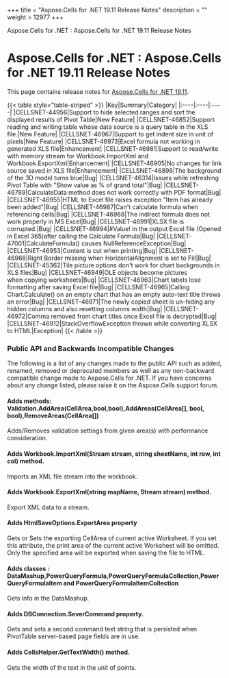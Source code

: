 +++
title = "Aspose.Cells for .NET 19.11 Release Notes" 
description = "" 
weight = 12977 
+++

Aspose.Cells for .NET : Aspose.Cells for .NET 19.11 Release Notes  

# Aspose.Cells for .NET : Aspose.Cells for .NET 19.11 Release Notes


This page contains release notes for [Aspose.Cells for .NET 19.11](https://www.nuget.org/packages/Aspose.Cells/19.11.0).

{{< table style="table-striped" >}}
|Key|Summary|Category|
|:----|:----|:----|
|CELLSNET-44956|Support to hide selected ranges and sort the displayed results of Pivot Table|New Feature|
|CELLSNET-46852|Support reading and writing table whose data source is a query table in the XLS file.|New Feature|
|CELLSNET-46967|Support to get indent size in unit of pixels|New Feature|
|CELLSNET-46973|Excel formula not working in generated XLS file|Enhancement|
|CELLSNET-46981|Support to read/write with memory stream for Workbook.ImportXml and Workbook.ExportXml|Enhancement|
|CELLSNET-46905|No changes for link source saved in XLS file|Enhancement|
|CELLSNET-46898|The background of the 3D model turns blue|Bug|
|CELLSNET-46314|Issues while refreshing Pivot Table with "Show value as % of grand total"|Bug|
|CELLSNET-46789|CalculateData method does not work correctly with PDF format|Bug|
|CELLSNET-46955|HTML to Excel file raises exception "Item has already been added"|Bug|
|CELLSNET-46987|Can't calculate formula when referencing cells|Bug|
|CELLSNET-46968|The indirect formula does not work properly in MS Excel|Bug|
|CELLSNET-46991|XLSX file is corrupted.|Bug|
|CELLSNET-46994|#Value! in the output Excel file (Opened in Excel 365)after calling the Calculate Formula|Bug|
|CELLSNET-47001|CalculateFormula() causes NullReferenceException|Bug|
|CELLSNET-46953|Content is cut when printing|Bug|
|CELLSNET-46966|Right Border missing when HorizontalAlignment is set to Fill|Bug|
|CELLSNET-45362|Tile picture options don't work for chart backgrounds in XLS files|Bug|
|CELLSNET-46949|OLE objects become pictures when copying worksheets|Bug|
|CELLSNET-46963|Chart labels lose formatting after saving Excel file|Bug|
|CELLSNET-46965|Calling Chart.Calculate() on an empty chart that has an empty auto-text title throws an error|Bug|
|CELLSNET-46971|The newly copied sheet is un-hiding any hidden columns and also resetting columns width|Bug|
|CELLSNET-46972|Comma removed from chart titles once Excel file is decrypted|Bug|
|CELLSNET-46912|StackOverflowException thrown while converting XLSX to HTML|Exception|
{{< /table >}}

### Public API and Backwards Incompatible Changes

The following is a list of any changes made to the public API such as added, renamed, removed or deprecated members as well as any non-backward compatible change made to Aspose.Cells for .NET. If you have concerns about any change listed, please raise it on the Aspose.Cells support forum.

#### Adds methods: Validation.AddArea(CellArea,bool,bool),AddAreas(CellArea\[\], bool, bool),RemoveAreas(CellArea\[\])

Adds/Removes validation settings from given area(s) with performance consideration.

#### Adds Workbook.ImportXml(Stream stream, string sheetName, int row, int col) method.

Imports an XML file stream into the workbook.

#### Adds Workbook.ExportXml(string mapName, Stream stream) method.

Export XML data to a stream.

#### Adds HtmlSaveOptions.ExportArea property

Gets or Sets the exporting CellArea of current active Worksheet. If you set this attribute, the print area of the current active Worksheet will be omitted. Only the specified area will be exported when saving the file to HTML.

#### Adds classes : DataMashup,PowerQueryFormula,PowerQueryFormulaCollection,PowerQueryFormulaItem and PowerQueryFormulaItemCollection

Gets info in the DataMashup.

#### Adds DBConnection.SeverCommand property.

Gets and sets a second command text string that is persisted when PivotTable server-based page fields are in use. 

#### Adds CellsHelper.GetTextWidth() method.

Gets the width of the text in the unit of points.

